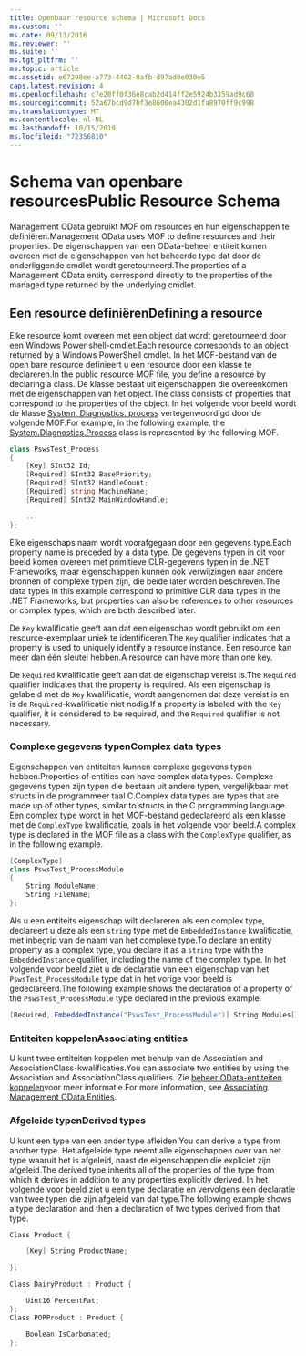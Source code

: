 ```yaml
---
title: Openbaar resource schema | Microsoft Docs
ms.custom: ''
ms.date: 09/13/2016
ms.reviewer: ''
ms.suite: ''
ms.tgt_pltfrm: ''
ms.topic: article
ms.assetid: e67298ee-a773-4402-8afb-d97ad0e030e5
caps.latest.revision: 4
ms.openlocfilehash: c7e20ff0f36e8cab2d414ff2e5924b3359ad9c60
ms.sourcegitcommit: 52a67bcd9d7bf3e8600ea4302d1fa8970ff9c998
ms.translationtype: MT
ms.contentlocale: nl-NL
ms.lasthandoff: 10/15/2019
ms.locfileid: "72356810"
---
```

# <a name="public-resource-schema"></a><span data-ttu-id="b5693-102">Schema van openbare resources</span><span class="sxs-lookup"><span data-stu-id="b5693-102">Public Resource Schema</span></span>

<span data-ttu-id="b5693-103">Management OData gebruikt MOF om resources en hun eigenschappen te definiëren.</span><span class="sxs-lookup"><span data-stu-id="b5693-103">Management OData uses MOF to define resources and their properties.</span></span> <span data-ttu-id="b5693-104">De eigenschappen van een OData-beheer entiteit komen overeen met de eigenschappen van het beheerde type dat door de onderliggende cmdlet wordt geretourneerd.</span><span class="sxs-lookup"><span data-stu-id="b5693-104">The properties of a Management OData entity correspond directly to the properties of the managed type returned by the underlying cmdlet.</span></span>

## <a name="defining-a-resource"></a><span data-ttu-id="b5693-105">Een resource definiëren</span><span class="sxs-lookup"><span data-stu-id="b5693-105">Defining a resource</span></span>

<span data-ttu-id="b5693-106">Elke resource komt overeen met een object dat wordt geretourneerd door een Windows Power shell-cmdlet.</span><span class="sxs-lookup"><span data-stu-id="b5693-106">Each resource corresponds to an object returned by a Windows PowerShell cmdlet.</span></span> <span data-ttu-id="b5693-107">In het MOF-bestand van de open bare resource definieert u een resource door een klasse te declareren.</span><span class="sxs-lookup"><span data-stu-id="b5693-107">In the public resource MOF file, you define a resource by declaring a class.</span></span> <span data-ttu-id="b5693-108">De klasse bestaat uit eigenschappen die overeenkomen met de eigenschappen van het object.</span><span class="sxs-lookup"><span data-stu-id="b5693-108">The class consists of properties that correspond to the properties of the object.</span></span> <span data-ttu-id="b5693-109">In het volgende voor beeld wordt de klasse [System. Diagnostics. process](/dotnet/api/System.Diagnostics.Process) vertegenwoordigd door de volgende MOF.</span><span class="sxs-lookup"><span data-stu-id="b5693-109">For example, in the following example, the [System.Diagnostics.Process](/dotnet/api/System.Diagnostics.Process) class is represented by the following MOF.</span></span>

```csharp
class PswsTest_Process
{
    [Key] SInt32 Id;
    [Required] SInt32 BasePriority;
    [Required] SInt32 HandleCount;
    [Required] string MachineName;
    [Required] SInt32 MainWindowHandle;

    ...
};
```

<span data-ttu-id="b5693-110">Elke eigenschaps naam wordt voorafgegaan door een gegevens type.</span><span class="sxs-lookup"><span data-stu-id="b5693-110">Each property name is preceded by a data type.</span></span> <span data-ttu-id="b5693-111">De gegevens typen in dit voor beeld komen overeen met primitieve CLR-gegevens typen in de .NET Frameworks, maar eigenschappen kunnen ook verwijzingen naar andere bronnen of complexe typen zijn, die beide later worden beschreven.</span><span class="sxs-lookup"><span data-stu-id="b5693-111">The data types in this example correspond to primitive CLR data types in the .NET Frameworks, but properties can also be references to other resources or complex types, which are both described later.</span></span>

<span data-ttu-id="b5693-112">De `Key` kwalificatie geeft aan dat een eigenschap wordt gebruikt om een resource-exemplaar uniek te identificeren.</span><span class="sxs-lookup"><span data-stu-id="b5693-112">The `Key` qualifier indicates that a property is used to uniquely identify a resource instance.</span></span> <span data-ttu-id="b5693-113">Een resource kan meer dan één sleutel hebben.</span><span class="sxs-lookup"><span data-stu-id="b5693-113">A resource can have more than one key.</span></span>

<span data-ttu-id="b5693-114">De `Required` kwalificatie geeft aan dat de eigenschap vereist is.</span><span class="sxs-lookup"><span data-stu-id="b5693-114">The `Required` qualifier indicates that the property is required.</span></span> <span data-ttu-id="b5693-115">Als een eigenschap is gelabeld met de `Key` kwalificatie, wordt aangenomen dat deze vereist is en is de `Required`-kwalificatie niet nodig.</span><span class="sxs-lookup"><span data-stu-id="b5693-115">If a property is labeled with the `Key` qualifier, it is considered to be required, and the `Required` qualifier is not necessary.</span></span>

### <a name="complex-data-types"></a><span data-ttu-id="b5693-116">Complexe gegevens typen</span><span class="sxs-lookup"><span data-stu-id="b5693-116">Complex data types</span></span>

<span data-ttu-id="b5693-117">Eigenschappen van entiteiten kunnen complexe gegevens typen hebben.</span><span class="sxs-lookup"><span data-stu-id="b5693-117">Properties of entities can have complex data types.</span></span> <span data-ttu-id="b5693-118">Complexe gegevens typen zijn typen die bestaan uit andere typen, vergelijkbaar met structs in de programmeer taal C.</span><span class="sxs-lookup"><span data-stu-id="b5693-118">Complex data types are types that are made up of other types, similar to structs in the C programming language.</span></span> <span data-ttu-id="b5693-119">Een complex type wordt in het MOF-bestand gedeclareerd als een klasse met de `ComplexType` kwalificatie, zoals in het volgende voor beeld.</span><span class="sxs-lookup"><span data-stu-id="b5693-119">A complex type is declared in the MOF file as a class with the `ComplexType` qualifier, as in the following example.</span></span>

```csharp
[ComplexType]
class PswsTest_ProcessModule
{
    String ModuleName;
    String FileName;
};
```

<span data-ttu-id="b5693-120">Als u een entiteits eigenschap wilt declareren als een complex type, declareert u deze als een `string` type met de `EmbeddedInstance` kwalificatie, met inbegrip van de naam van het complexe type.</span><span class="sxs-lookup"><span data-stu-id="b5693-120">To declare an entity property as a complex type, you declare it as a `string` type with the `EmbeddedInstance` qualifier, including the name of the complex type.</span></span> <span data-ttu-id="b5693-121">In het volgende voor beeld ziet u de declaratie van een eigenschap van het `PswsTest_ProcessModule` type dat in het vorige voor beeld is gedeclareerd.</span><span class="sxs-lookup"><span data-stu-id="b5693-121">The following example shows the declaration of a property of the `PswsTest_ProcessModule` type declared in the previous example.</span></span>

```csharp
[Required, EmbeddedInstance("PswsTest_ProcessModule")] String Modules[];
```

### <a name="associating-entities"></a><span data-ttu-id="b5693-122">Entiteiten koppelen</span><span class="sxs-lookup"><span data-stu-id="b5693-122">Associating entities</span></span>

<span data-ttu-id="b5693-123">U kunt twee entiteiten koppelen met behulp van de Association and AssociationClass-kwalificaties.</span><span class="sxs-lookup"><span data-stu-id="b5693-123">You can associate two entities by using the Association and AssociationClass qualifiers.</span></span> <span data-ttu-id="b5693-124">Zie [beheer OData-entiteiten koppelen](./associating-management-odata-entities.md)voor meer informatie.</span><span class="sxs-lookup"><span data-stu-id="b5693-124">For more information, see [Associating Management OData Entities](./associating-management-odata-entities.md).</span></span>

### <a name="derived-types"></a><span data-ttu-id="b5693-125">Afgeleide typen</span><span class="sxs-lookup"><span data-stu-id="b5693-125">Derived types</span></span>

<span data-ttu-id="b5693-126">U kunt een type van een ander type afleiden.</span><span class="sxs-lookup"><span data-stu-id="b5693-126">You can derive a type from another type.</span></span> <span data-ttu-id="b5693-127">Het afgeleide type neemt alle eigenschappen over van het type waaruit het is afgeleid, naast de eigenschappen die expliciet zijn afgeleid.</span><span class="sxs-lookup"><span data-stu-id="b5693-127">The derived type inherits all of the properties of the type from which it derives in addition to any properties explicitly derived.</span></span> <span data-ttu-id="b5693-128">In het volgende voor beeld ziet u een type declaratie en vervolgens een declaratie van twee typen die zijn afgeleid van dat type.</span><span class="sxs-lookup"><span data-stu-id="b5693-128">The following example shows a type declaration and then a declaration of two types derived from that type.</span></span>

```csharp
Class Product {

    [Key] String ProductName;

};

Class DairyProduct : Product {

    Uint16 PercentFat;
};
Class POPProduct : Product {

    Boolean IsCarbonated;
};
```